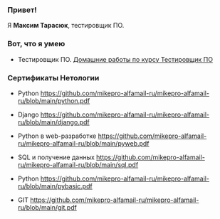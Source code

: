 ### Привет!

Я <b>Максим Тарасюк</b>, тестировщик ПО.


### Вот, что я умею

- Тестировщик ПО. [Домашние работы по курсу Тестировщик ПО](https://github.com/mikepro-alfamail-ru/dj-18-hw)



### Сертификаты Нетологии

- Python https://github.com/mikepro-alfamail-ru/mikepro-alfamail-ru/blob/main/python.pdf

- Django https://github.com/mikepro-alfamail-ru/mikepro-alfamail-ru/blob/main/django.pdf

- Python в web-разработке https://github.com/mikepro-alfamail-ru/mikepro-alfamail-ru/blob/main/pyweb.pdf

- SQL и получение данных https://github.com/mikepro-alfamail-ru/mikepro-alfamail-ru/blob/main/sql.pdf

- Python https://github.com/mikepro-alfamail-ru/mikepro-alfamail-ru/blob/main/pybasic.pdf

- GIT https://github.com/mikepro-alfamail-ru/mikepro-alfamail-ru/blob/main/git.pdf



